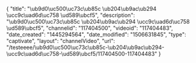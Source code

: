 {
    "title": "\ub9d0\uc500\uc73c\ub85c \ub204\ub9ac\ub294 \ucc9c\uad6d\uc758 \ud589\ubcf5",
    "description": "\ub9d0\uc500\uc73c\ub85c \ub204\ub9ac\ub294 \ucc9c\uad6d\uc758 \ud589\ubcf5",
    "channelid": "117404500",
    "videoid": "117404483",
    "date_created": "1445294564",
    "date_modified": "1506631845",
    "type": "captivate",
    "layout": "channelVideo",
    "url": "\/testeeee\/\ub9d0\uc500\uc73c\ub85c-\ub204\ub9ac\ub294-\ucc9c\uad6d\uc758-\ud589\ubcf5\/117404500-117404483"
}